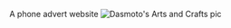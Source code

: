 A phone advert website
![Dasmoto's Arts and Crafts pic](https://user-images.githubusercontent.com/37484722/167414403-38122f29-92f9-4098-bbac-251355746c87.JPG)
